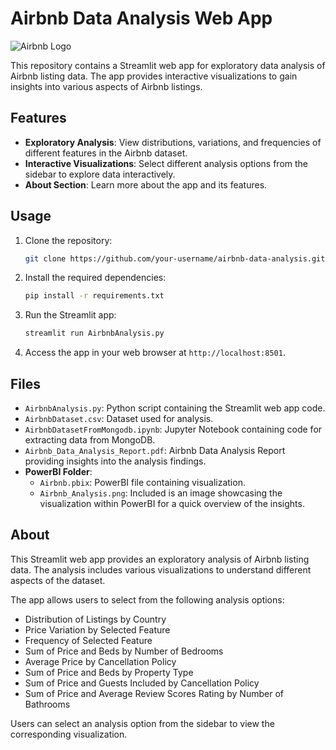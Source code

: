 # Airbnb Data Analysis Web App

![Airbnb Logo](https://static-00.iconduck.com/assets.00/airbnb-icon-512x512-d9grja5t.png)

This repository contains a Streamlit web app for exploratory data analysis of Airbnb listing data. The app provides interactive visualizations to gain insights into various aspects of Airbnb listings.

## Features

- **Exploratory Analysis**: View distributions, variations, and frequencies of different features in the Airbnb dataset.
- **Interactive Visualizations**: Select different analysis options from the sidebar to explore data interactively.
- **About Section**: Learn more about the app and its features.

## Usage

1. Clone the repository:

    ```bash
    git clone https://github.com/your-username/airbnb-data-analysis.git
    ```

2. Install the required dependencies:

    ```bash
    pip install -r requirements.txt
    ```

3. Run the Streamlit app:

    ```bash
    streamlit run AirbnbAnalysis.py
    ```

4. Access the app in your web browser at `http://localhost:8501`.

## Files

- `AirbnbAnalysis.py`: Python script containing the Streamlit web app code.
- `AirbnbDataset.csv`: Dataset used for analysis.
- `AirbnbDatasetFromMongodb.ipynb`: Jupyter Notebook containing code for extracting data from MongoDB.
- `Airbnb_Data_Analysis_Report.pdf`: Airbnb Data Analysis Report providing insights into the analysis findings.
- **PowerBI Folder**:
    - `Airbnb.pbix`: PowerBI file containing visualization.
    - `Airbnb_Analysis.png`: Included is an image showcasing the visualization within PowerBI for a quick overview of the insights.

## About

This Streamlit web app provides an exploratory analysis of Airbnb listing data. The analysis includes various visualizations to understand different aspects of the dataset.

The app allows users to select from the following analysis options:

- Distribution of Listings by Country
- Price Variation by Selected Feature
- Frequency of Selected Feature
- Sum of Price and Beds by Number of Bedrooms
- Average Price by Cancellation Policy
- Sum of Price and Beds by Property Type
- Sum of Price and Guests Included by Cancellation Policy
- Sum of Price and Average Review Scores Rating by Number of Bathrooms

Users can select an analysis option from the sidebar to view the corresponding visualization.
